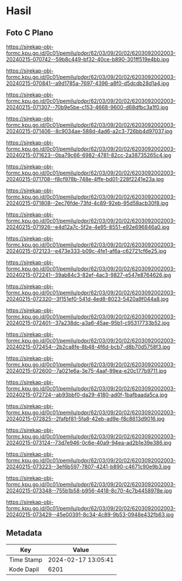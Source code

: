 # Hasil

## Foto C Plano

https://sirekap-obj-formc.kpu.go.id/0c01/pemilu/pdpr/62/03/09/20/02/6203092002003-20240215-070742--59b8c449-bf32-40ce-b890-301ff519e4bb.jpg

https://sirekap-obj-formc.kpu.go.id/0c01/pemilu/pdpr/62/03/09/20/02/6203092002003-20240215-070841--a9d1785a-7697-4396-a8f0-d5dcdb28d1a4.jpg

https://sirekap-obj-formc.kpu.go.id/0c01/pemilu/pdpr/62/03/09/20/02/6203092002003-20240215-071307--70b9e5be-c153-4668-9600-d68dfbc3a1f0.jpg

https://sirekap-obj-formc.kpu.go.id/0c01/pemilu/pdpr/62/03/09/20/02/6203092002003-20240215-071406--8c9034ae-588d-4ad6-a2c3-726bb4d97037.jpg

https://sirekap-obj-formc.kpu.go.id/0c01/pemilu/pdpr/62/03/09/20/02/6203092002003-20240215-071623--0ba79c66-6982-4781-82cc-2a38735265c4.jpg

https://sirekap-obj-formc.kpu.go.id/0c01/pemilu/pdpr/62/03/09/20/02/6203092002003-20240215-071708--f8cf978b-748e-4ffe-bd01-228f2241e23a.jpg

https://sirekap-obj-formc.kpu.go.id/0c01/pemilu/pdpr/62/03/09/20/02/6203092002003-20240215-071808--2ec76fde-73fd-4c89-92eb-95d58acb30f8.jpg

https://sirekap-obj-formc.kpu.go.id/0c01/pemilu/pdpr/62/03/09/20/02/6203092002003-20240215-071926--e4d12a7c-5f2e-4e95-8551-e92e696846a0.jpg

https://sirekap-obj-formc.kpu.go.id/0c01/pemilu/pdpr/62/03/09/20/02/6203092002003-20240215-072123--e473e333-b09c-4fe1-af6a-c62721cf6e25.jpg

https://sirekap-obj-formc.kpu.go.id/0c01/pemilu/pdpr/62/03/09/20/02/6203092002003-20240215-072241--39ab84c3-82ef-4ac3-9827-e547e8764626.jpg

https://sirekap-obj-formc.kpu.go.id/0c01/pemilu/pdpr/62/03/09/20/02/6203092002003-20240215-072320--3f151ef0-541d-4ed8-8023-5420a9f044a8.jpg

https://sirekap-obj-formc.kpu.go.id/0c01/pemilu/pdpr/62/03/09/20/02/6203092002003-20240215-072401--37a238dc-a3a6-45ae-95b1-c95317733b52.jpg

https://sirekap-obj-formc.kpu.go.id/0c01/pemilu/pdpr/62/03/09/20/02/6203092002003-20240215-072454--2b2ca8fe-8b48-4f6d-bcb7-d8b70d5758f3.jpg

https://sirekap-obj-formc.kpu.go.id/0c01/pemilu/pdpr/62/03/09/20/02/6203092002003-20240215-072600--7a021e6a-3e75-4aaf-99ea-e20c177b9711.jpg

https://sirekap-obj-formc.kpu.go.id/0c01/pemilu/pdpr/62/03/09/20/02/6203092002003-20240215-072724--ab93bbf0-da29-4180-ad0f-1bafbaada5ca.jpg

https://sirekap-obj-formc.kpu.go.id/0c01/pemilu/pdpr/62/03/09/20/02/6203092002003-20240215-072825--2fafbf81-5fa8-42eb-ad9e-f8c8613d9016.jpg

https://sirekap-obj-formc.kpu.go.id/0c01/pemilu/pdpr/62/03/09/20/02/6203092002003-20240215-073124--73d7e946-0c6e-40a9-94ea-ad2b1e39e386.jpg

https://sirekap-obj-formc.kpu.go.id/0c01/pemilu/pdpr/62/03/09/20/02/6203092002003-20240215-073223--3ef6b597-7807-4241-b890-c4671c90e9b3.jpg

https://sirekap-obj-formc.kpu.go.id/0c01/pemilu/pdpr/62/03/09/20/02/6203092002003-20240215-073348--755b1b58-b956-4418-8c70-4c7b4458978e.jpg

https://sirekap-obj-formc.kpu.go.id/0c01/pemilu/pdpr/62/03/09/20/02/6203092002003-20240215-073429--45e00391-8c34-4c89-9b53-0948e432fb63.jpg


## Metadata

| Key        | Value               |
| ---------- | ------------------- |
| Time Stamp | 2024-02-17 13:05:41 |
| Kode Dapil | 6201                |



